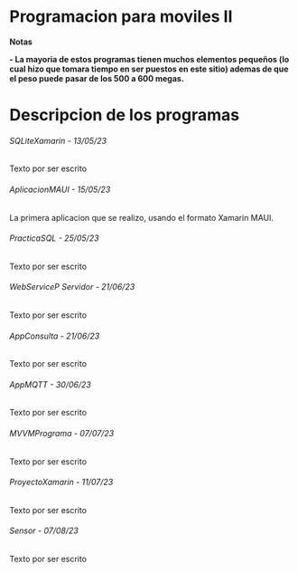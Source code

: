 # Programacion para moviles II

<!----Notas----> 
**Notas**

**- La mayoria de estos programas tienen muchos elementos pequeños (lo cual hizo que tomara tiempo en ser puestos en este sitio) ademas de que el peso puede pasar de los 500 a 600 megas.**
<!----Separador de las notas---->

<!----Directorio con descripcion de los programas---->
# Descripcion de los programas
###### SQLiteXamarin - 13/05/23
Texto por ser escrito

<!----Separador---->

###### AplicacionMAUI - 15/05/23
La primera aplicacion que se realizo, usando el formato Xamarin MAUI.

<!----Separador---->

###### PracticaSQL - 25/05/23
Texto por ser escrito

<!----Separador---->

###### WebServiceP Servidor - 21/06/23
Texto por ser escrito

<!----Separador---->

###### AppConsulta - 21/06/23
Texto por ser escrito

<!----Separador---->

###### AppMQTT - 30/06/23
Texto por ser escrito

<!----Separador---->

###### MVVMPrograma - 07/07/23
Texto por ser escrito

<!----Separador---->

###### ProyectoXamarin - 11/07/23
Texto por ser escrito

<!----Separador---->

###### Sensor - 07/08/23
Texto por ser escrito
<!----Separador del directorio con descripcion de los programas---->